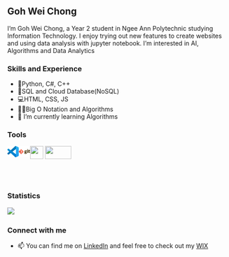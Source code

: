 ## Goh Wei Chong
I’m Goh Wei Chong, a Year 2 student in Ngee Ann Polytechnic studying Information Technology. I enjoy trying out new features to create websites and using data analysis with jupyter notebook. I’m interested in AI, Algorithms and Data Analytics

### Skills and Experience
- 🎉Python, C#, C++
- 📁SQL and Cloud Database(NoSQL)
- 💻HTML, CSS, JS
- 🏃‍♀️Big O Notation and Algorithms
- 🌱 I’m currently learning Algorithms

### Tools
<a href='https://code.visualstudio.com/'><img align="left" alt="Visual Studio Code" width="26px" src="https://raw.githubusercontent.com/github/explore/80688e429a7d4ef2fca1e82350fe8e3517d3494d/topics/visual-studio-code/visual-studio-code.png" /></a> <a href='https://git-scm.com/downloads'><img align="left" alt="Git" width="26px" src="https://raw.githubusercontent.com/github/explore/80688e429a7d4ef2fca1e82350fe8e3517d3494d/topics/git/git.png" /></a> <a href='https://visualstudio.microsoft.com/downloads/'><img src='https://visualstudio.microsoft.com/wp-content/uploads/2021/10/Product-Icon.svg' width="30" height="30"/></a> <a href='https://www.anaconda.com/'><img src='https://machinelearningmastery.com/wp-content/uploads/2017/03/How-to-Setup-a-Python-Environment-for-Machine-Learning-and-Deep-Learning-with-Anaconda.png' width="60" height="30"/></a>

<br />
<br />

### Statistics
<img src='https://github-readme-stats.vercel.app/api?username=Goh-Wei-Chong&&show_icons=true&title_color=ffffff&icon_color=bb2acf&text_color=daf7dc&bg_color=91370A'>

### Connect with me
- 📫 You can find me on [LinkedIn](https://www.linkedin.com/in/goh-wei-chong-9595ba1a7/) and feel free to check out my [WIX](https://10121gohweichong.wixsite.com/mysite)

<!---
Goh-Wei-Chong/Goh-Wei-Chong is a ✨ special ✨ repository because its `README.md` (this file) appears on your GitHub profile.
You can click the Preview link to take a look at your changes.
--->
